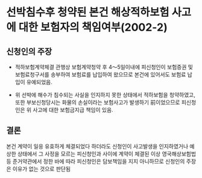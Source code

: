 # 선박침수후 청약된 본건 해상적하보험 사고에 대한 보험자의 책임여부(2002-2)

## 신청인의 주장
   - 적하보험계약체결 관행상 보험계약청약 후 4～5일이내에 피신청인이 보험증권 및 보험료청구서를 송부하여 보험료를 납입하여 왔으므로 본건에 있어서도 보험료 납입이 유예되었음.

   - 위 선박에 해수가 침수되는 사실을 인지하지 못한 상태에서 적하보험을 청약하였고, 또한 부보신청당시는 화물의 손실이라는 보험사고가 발생하기 前이었으므로 피신청인은 위 사고에 대한 보험금지급 책임이 있음.

## 결론
본건 계약이 일응 유효하게 체결되었다 하더라도 신청인이 사고발생을 인지하였거나 예상한 상태에서 그 사정을 모르는 피신청인과 사이에 계약이 체결된 이상 영국해상보험법 등 준거약관에서 정한 바에 따라 피신청인은 담보책임을 지지 아니하므로 신청인의 주장은 이유가 없는 것으로 판단됨